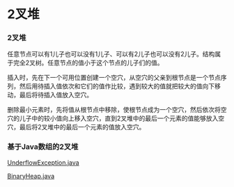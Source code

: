 # 2叉堆

### 2叉堆

任意节点可以有1儿子也可以没有1儿子、可以有2儿子也可以没有2儿子。结构属于完全2叉树。任意节点的值小于这个节点的儿子们的值。

插入时，先在下一个可用位置创建一个空穴，从空穴的父亲到根节点是一个节点序列，然后用待插入值依次和它们的值作比较，遇到较大的值就把较大的值向下移动，最后将待插入值放入空穴。

删除最小元素时，先将值从根节点中移除，使根节点成为一个空穴，然后依次将空穴的儿子中的较小值向上移入空穴，直到2叉堆中的最后一个元素的值能够放入空穴，最后将2叉堆中的最后一个元素的值放入空穴。

### 基于Java数组的2叉堆

[UnderflowException.java](http://users.cs.fiu.edu/~weiss/dsaajava3/code/UnderflowException.java)

[BinaryHeap.java](http://users.cs.fiu.edu/~weiss/dsaajava3/code/BinaryHeap.java)
